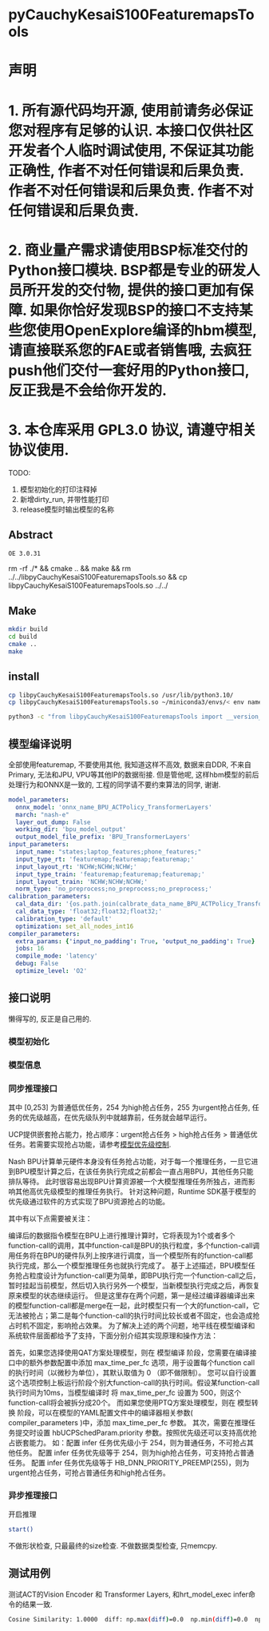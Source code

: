 # pyCauchyKesaiS100FeaturemapsTools

# 声明

# 1. 所有源代码均开源, 使用前请务必保证您对程序有足够的认识. 本接口仅供社区开发者个人临时调试使用, 不保证其功能正确性, 作者不对任何错误和后果负责. 作者不对任何错误和后果负责. 作者不对任何错误和后果负责. 
# 2. 商业量产需求请使用BSP标准交付的Python接口模块. BSP都是专业的研发人员所开发的交付物, 提供的接口更加有保障. 如果你恰好发现BSP的接口不支持某些您使用OpenExplore编译的hbm模型, 请直接联系您的FAE或者销售哦, 去疯狂push他们交付一套好用的Python接口, 反正我是不会给你开发的.
# 3. 本仓库采用 GPL3.0 协议, 请遵守相关协议使用.


TODO: 
1. 模型初始化的打印注释掉
2. 新增dirty_run, 并带性能打印
3. release模型时输出模型的名称

## Abstract

```bash
OE 3.0.31
```


rm -rf ./* && cmake .. && make && rm ../../libpyCauchyKesaiS100FeaturemapsTools.so && cp libpyCauchyKesaiS100FeaturemapsTools.so ../../

## Make

```bash
mkdir build
cd build
cmake ..
make
```

## install

```bash
cp libpyCauchyKesaiS100FeaturemapsTools.so /usr/lib/python3.10/
cp libpyCauchyKesaiS100FeaturemapsTools.so ~/miniconda3/envs/< env name >/lib/python3.10/

python3 -c "from libpyCauchyKesaiS100FeaturemapsTools import __version__ ;print(__version__)"
```


## 模型编译说明

全部使用featuremap, 不要使用其他, 我知道这样不高效, 数据来自DDR, 不来自Primary, 无法和JPU, VPU等其他IP的数据衔接. 但是管他呢, 这样hbm模型的前后处理行为和ONNX是一致的, 工程的同学请不要约束算法的同学, 谢谢.

```yaml
model_parameters:
  onnx_model: 'onnx_name_BPU_ACTPolicy_TransformerLayers'
  march: "nash-e"
  layer_out_dump: False
  working_dir: 'bpu_model_output'
  output_model_file_prefix: 'BPU_TransformerLayers'
input_parameters:
  input_name: "states;laptop_features;phone_features;"
  input_type_rt: 'featuremap;featuremap;featuremap;'
  input_layout_rt: 'NCHW;NCHW;NCHW;'
  input_type_train: 'featuremap;featuremap;featuremap;'
  input_layout_train: 'NCHW;NCHW;NCHW;'
  norm_type: 'no_preprocess;no_preprocess;no_preprocess;'
calibration_parameters:
  cal_data_dir: '{os.path.join(calbrate_data_name_BPU_ACTPolicy_TransformerLayers, "state")};{os.path.join(calbrate_data_name_BPU_ACTPolicy_TransformerLayers, "laptop")};{os.path.join(calbrate_data_name_BPU_ACTPolicy_TransformerLayers, "phone")};'
  cal_data_type: 'float32;float32;float32;'
  calibration_type: 'default'
  optimization: set_all_nodes_int16
compiler_parameters:
  extra_params: {'input_no_padding': True, 'output_no_padding': True}
  jobs: 16
  compile_mode: 'latency'
  debug: False
  optimize_level: 'O2'
```  

## 接口说明

懒得写的, 反正是自己用的. 


### 模型初始化


### 模型信息


### 同步推理接口



其中 [0,253] 为普通低优任务，254 为high抢占任务，255 为urgent抢占任务, 任务的优先级越高，在优先级队列中就越靠前，任务就会越早运行。

UCP提供嵌套抢占能力，抢占顺序：urgent抢占任务 > high抢占任务 > 普通低优任务。若需要实现抢占功能，请参考[模型优先级控制](http://j6.doc.oe.hobot.cc/3.0.31/guide/ucp/runtime/runtime_dev.html#preemption).


Nash BPU计算单元硬件本身没有任务抢占功能，对于每一个推理任务，一旦它进到BPU模型计算之后，在该任务执行完成之前都会一直占用BPU，其他任务只能排队等待。 此时很容易出现BPU计算资源被一个大模型推理任务所独占，进而影响其他高优先级模型的推理任务执行。 针对这种问题，Runtime SDK基于模型的优先级通过软件的方式实现了BPU资源抢占的功能。

其中有以下点需要被关注：

编译后的数据指令模型在BPU上进行推理计算时，它将表现为1个或者多个function-call的调用，其中function-call是BPU的执行粒度，多个function-call调用任务将在BPU的硬件队列上按序进行调度，当一个模型所有的function-call都执行完成，那么一个模型推理任务也就执行完成了。
基于上述描述，BPU模型任务抢占粒度设计为function-call更为简单，即BPU执行完一个function-call之后，暂时挂起当前模型，然后切入执行另外一个模型，当新模型执行完成之后，再恢复原来模型的状态继续运行。 但是这里存在两个问题，第一是经过编译器编译出来的模型function-call都是merge在一起，此时模型只有一个大的function-call，它无法被抢占；第二是每个function-call的执行时间比较长或者不固定，也会造成抢占时机不固定，影响抢占效果。
为了解决上述的两个问题，地平线在模型编译和系统软件层面都给予了支持，下面分别介绍其实现原理和操作方法：

首先，如果您选择使用QAT方案处理模型，则在 模型编译 阶段，您需要在编译接口中的额外参数配置中添加 max_time_per_fc 选项，用于设置每个function call的执行时间（以微秒为单位），其默认取值为 0 （即不做限制）。 您可以自行设置这个选项控制上板运行阶段个别大function-call的执行时间。假设某function-call执行时间为10ms，当模型编译时 将 max_time_per_fc 设置为 500，则这个function-call将会被拆分成20个。 而如果您使用PTQ方案处理模型，则在 模型转换 阶段，可以在模型的YAML配置文件中的编译器相关参数( compiler_parameters )中，添加 max_time_per_fc 参数。
其次，需要在推理任务提交时设置 hbUCPSchedParam.priority 参数。按照优先级还可以支持高优抢占嵌套能力。 如：配置 infer 任务优先级小于 254，则为普通任务，不可抢占其他任务。 配置 infer 任务优先级等于 254，则为high抢占任务，可支持抢占普通任务。 配置 infer 任务优先级等于 HB_DNN_PRIORITY_PREEMP(255)，则为urgent抢占任务，可抢占普通任务和high抢占任务。



### 异步推理接口


开启推理
```bash
start()
```

不做形状检查, 只最最终的size检查.
不做数据类型检查, 只memcpy.



## 测试用例

测试ACT的Vision Encoder 和 Transformer Layers, 和hrt_model_exec infer命令的结果一致.

```bash
Cosine Similarity: 1.0000  diff: np.max(diff)=0.0  np.min(diff)=0.0  np.mean(diff)=0.0
```